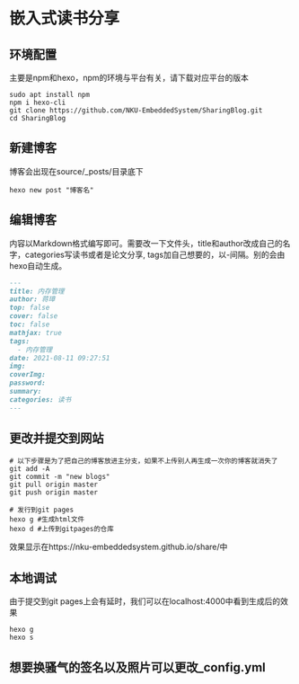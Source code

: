 # 嵌入式读书分享

## 环境配置
主要是npm和hexo，npm的环境与平台有关，请下载对应平台的版本
```Shell
sudo apt install npm
npm i hexo-cli
git clone https://github.com/NKU-EmbeddedSystem/SharingBlog.git
cd SharingBlog
```

## 新建博客
博客会出现在source/_posts/目录底下
```
hexo new post "博客名"
```

## 编辑博客
内容以Markdown格式编写即可。需要改一下文件头，title和author改成自己的名字，categories写读书或者是论文分享, tags加自己想要的，以-间隔。别的会由hexo自动生成。
```Markdown
---
title: 内存管理
author: 蒋璋
top: false
cover: false
toc: false
mathjax: true
tags:
  - 内存管理
date: 2021-08-11 09:27:51
img:
coverImg:
password:
summary:
categories: 读书
---
```

## 更改并提交到网站
```Shell
# 以下步骤是为了把自己的博客放进主分支，如果不上传别人再生成一次你的博客就消失了
git add -A
git commit -m "new blogs"
git pull origin master
git push origin master

# 发行到git pages
hexo g #生成html文件
hexo d #上传到gitpages的仓库
```
效果显示在https://nku-embeddedsystem.github.io/share/中

## 本地调试
由于提交到git pages上会有延时，我们可以在localhost:4000中看到生成后的效果
```Shell
hexo g
hexo s
```

## 想要换骚气的签名以及照片可以更改_config.yml
